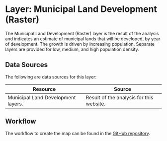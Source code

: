 # Layer: Municipal Land Development (Raster)

The Municipal Land Development (Raster) layer is the result of the analysis and
indicates an estimate of municipal lands that will be developed, by year of development.
The growth is driven by increasing population.
Separate layers are provided for low, medium, and high population density.

## Data Sources

The following are data sources for this layer:

| **Resource** | **Source** |
| -- | -- |
| Municipal Land Development layers. | Result of the analysis for this website.  |

## Workflow

The workflow to create the map can be found in the [GitHub repository](https://github.com/OpenWaterFoundation/owf-infomapper-poudre/tree/master/workflow/BaselineScenario/13-LandDevelopment).
